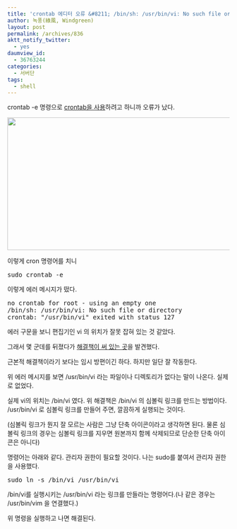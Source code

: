 ```yaml
---
title: 'crontab 에디터 오류 &#8211; /bin/sh: /usr/bin/vi: No such file or directory    crontab: &#8220;/usr/bin/vi&#8221; exited with status 127'
author: 녹풍(綠風, Windgreen)
layout: post
permalink: /archives/836
aktt_notify_twitter:
  - yes
daumview_id:
  - 36763244
categories:
  - 서버단
tags:
  - shell
---
```

crontab -e 명령으로 <a href="http://mytory.local/archives/601" target="_blank" title="우분투 예약작업 관리, cron">crontab을 사용</a>하려고 하니까 오류가 났다.

<img alt="" class="aligncenter" filemime="image/jpeg" filename="crontab 오류 해결.png" height="300" src="http://dl.dropboxusercontent.com/u/15546257/blog/mytory/old-images/1/cfile24.uf.120CC73A4D632BA10A8D0F.png" width="577" />

이렇게 cron 명령어를 치니

<pre class="brush:shell">sudo crontab -e</pre>

이렇게 에러 메시지가 떴다.

<pre class="brush:plain">no crontab for root - using an empty one
/bin/sh: /usr/bin/vi: No such file or directory
crontab: "/usr/bin/vi" exited with status 127
</pre>

에러 구문을 보니 편집기인 vi 의 위치가 잘못 잡혀 있는 것 같았다.

그래서 몇 군데를 뒤졌다가 <a href="http://www.unix.com/unix-dummies-questions-answers/773-bin-sh-usr-bin-vi-no-such-file-directory-when-doing-crontab.html" target="_blank" title="[http://www.unix.com/unix-dummies-questions-answers/773-bin-sh-usr-bin-vi-no-such-file-directory-when-doing-crontab.html]로 이동합니다.">해결책이 써 있는 곳</a>을 발견했다.

근본적 해결책이라기 보다는 임시 방편이긴 하다. 하지만 일단 잘 작동한다.

위 에러 메시지를 보면 /usr/bin/vi 라는 파일이나 디렉토리가 없다는 말이 나온다. 실제로 없었다.

실제 vi의 위치는 /bin/vi 였다. 위 해결책은 /bin/vi 의 심볼릭 링크를 만드는 방법이다. /usr/bin/vi 로 심볼릭 링크를 만들어 주면, 깔끔하게 실행되는 것이다.

(심볼릭 링크가 뭔지 잘 모르는 사람은 그냥 단축 아이콘이라고 생각하면 된다. 물론 심볼릭 링크의 경우는 심볼릭 링크를 지우면 원본까지 함께 삭제되므로 단순한 단축 아이콘은 아니다)

명령어는 아래와 같다. 관리자 권한이 필요할 것이다. 나는 sudo를 붙여서 관리자 권한을 사용했다.

<pre class="brush:shell">sudo ln -s /bin/vi /usr/bin/vi</pre>

/bin/vi를 실행시키는 /usr/bin/vi 라는 링크를 만들라는 명령어다.(나 같은 경우는 /usr/bin/vim 을 연결했다.)

위 명령을 실행하고 나면 해결된다.